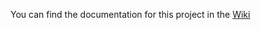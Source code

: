 You can find the documentation for this project in the [Wiki](https://git.ednz.fr/ansible-collections/hashistack/wiki)
